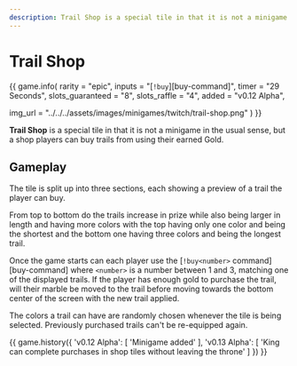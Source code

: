 ```yaml
---
description: Trail Shop is a special tile in that it is not a minigame in the usual sense, but a shop players can buy trails from using their earned Gold.
---
```


# Trail Shop

{{ game.info(
  rarity = "epic",
  inputs = "[`!buy`][buy-command]",
  timer  = "29 Seconds",
  slots_guaranteed = "8",
  slots_raffle     = "4",
  added            = "v0.12 Alpha",
  
  img_url = "../../../assets/images/minigames/twitch/trail-shop.png"
) }}

**Trail Shop** is a special tile in that it is not a minigame in the usual sense, but a shop players can buy trails from using their earned Gold.

## Gameplay

The tile is split up into three sections, each showing a preview of a trail the player can buy.

From top to bottom do the trails increase in prize while also being larger in length and having more colors with the top having only one color and being the shortest and the bottom one having three colors and being the longest trail.

Once the game starts can each player use the [`!buy<number>` command][buy-command] where `<number>` is a number between 1 and 3, matching one of the displayed trails. If the player has enough gold to purchase the trail, will their marble be moved to the trail before moving towards the bottom center of the screen with the new trail applied.

The colors a trail can have are randomly chosen whenever the tile is being selected. Previously purchased trails can't be re-equipped again.

{{ game.history({
  'v0.12 Alpha': [
    'Minigame added'
  ],
  'v0.13 Alpha': [
    'King can complete purchases in shop tiles without leaving the throne'
  ]
}) }}